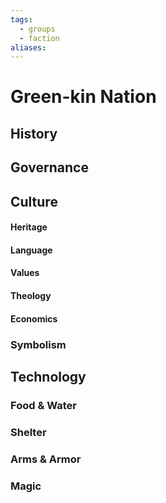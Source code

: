 ```yaml
---
tags:
  - groups
  - faction
aliases:
---
```


# Green-kin Nation
## History
## Governance
## Culture
#### Heritage
#### Language
#### Values
#### Theology
#### Economics
### Symbolism
## Technology
### Food & Water
### Shelter
### Arms & Armor
### Magic